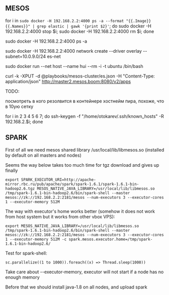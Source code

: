 MESOS
-----
for i in `sudo docker -H 192.168.2.2:4000 ps -a --format "{{.Image}} {{.Names}}" | grep elastic | gawk '{print $2}'`; do sudo docker -H 192.168.2.2:4000 stop $i; sudo docker -H 192.168.2.2:4000 rm $i; done

sudo docker -H 192.168.2.2:4000 ps -a

sudo docker -H 192.168.2.2:4000 network create --driver overlay --subnet=10.0.9.0/24 es-net

sudo docker run --net host --name hui --rm -i -t ubuntu /bin/bash

curl -k -XPUT -d @playbooks/mesos-cluster/es.json -H "Content-Type: application/json" http://master2.mesos.boom:8080/v2/apps

TODO:

посмотреть в кого резолвится в контейнере хостнейм пира, похоже, что в 10ую сетку

for i in 2 3 4 5 6 7; do ssh-keygen -f "/home/otokarev/.ssh/known_hosts" -R 192.168.2.$i; done

SPARK
-----
First of all we need mesos shared library /usr/local/lib/libmesos.so (installed by default on all masters and nodes)


Seems the way below takes too much time for tgz download and gives up finally

```
export SPARK_EXECUTOR_URI=http://apache-mirror.rbc.ru/pub/apache/spark/spark-1.6.1/spark-1.6.1-bin-hadoop2.6.tgz MESOS_NATIVE_JAVA_LIBRARY=/usr/local/lib/libmesos.so
/tmp/spark-1.6.1-bin-hadoop2.6/bin/spark-shell --master mesos://zk://192.168.2.2:2181/mesos --num-executors 3 --executor-cores 1 --executor-memory 512M
```

The way with executor's home works better (somehow it does not work from host system but it works from other vbox VPS):

```
export MESOS_NATIVE_JAVA_LIBRARY=/usr/local/lib/libmesos.so
/tmp/spark-1.6.1-bin-hadoop2.6/bin/spark-shell --master mesos://zk://192.168.2.2:2181/mesos --num-executors 3 --executor-cores 1 --executor-memory 512M -c spark.mesos.executor.home=/tmp/spark-1.6.1-bin-hadoop2.6/
```

Test for spark-shell:
```
sc.parallelize((1 to 1000)).foreach((x) => Thread.sleep(1000))
```

Take care about --executor-memory, executor will not start if a node has no enough memory

Before that we should install java-1.8 on all nodes, and upload spark

